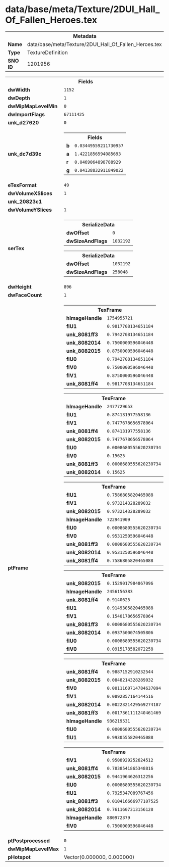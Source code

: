 <h1>data/base/meta/Texture/2DUI_Hall_Of_Fallen_Heroes.tex</h1><table><tr><th colspan="100%">Metadata</th></tr><tr><td><b>Name</b></td><td>data/base/meta/Texture/2DUI_Hall_Of_Fallen_Heroes.tex</td></tr><tr><td><b>Type</b></td><td>TextureDefinition</td></tr><tr><td><b>SNO ID</b></td><td>1201956</td></tr></table>

<table><tr><th colspan="100%">Fields</th></tr><tr><td><b>dwWidth</b></td><td><code>1152</code></td></tr><tr><td><b>dwDepth</b></td><td><code>1</code></td></tr><tr><td><b>dwMipMapLevelMin</b></td><td><code>0</code></td></tr><tr><td><b>dwImportFlags</b></td><td><code>67111425</code></td></tr><tr><td><b>unk_d27620</b></td><td><code>0</code></td></tr><tr><td><b>unk_dc7d39c</b></td><td><table><tr><th colspan="100%">Fields</th></tr><tr><td><b>b</b></td><td><code>0.03449559211730957</code></td></tr><tr><td><b>a</b></td><td><code>1.4221856594085693</code></td></tr><tr><td><b>r</b></td><td><code>0.0469064898788929</code></td></tr><tr><td><b>g</b></td><td><code>0.04138832911849022</code></td></tr></table>

</td></tr><tr><td><b>eTexFormat</b></td><td><code>49</code></td></tr><tr><td><b>dwVolumeXSlices</b></td><td><code>1</code></td></tr><tr><td><b>unk_20823c1</b></td><td></td></tr><tr><td><b>dwVolumeYSlices</b></td><td><code>1</code></td></tr><tr><td><b>serTex</b></td><td><table><tr><th colspan="100%">SerializeData</th></tr><tr><td><b>dwOffset</b></td><td><code>0</code></td></tr><tr><td><b>dwSizeAndFlags</b></td><td><code>1032192</code></td></tr></table>


<table><tr><th colspan="100%">SerializeData</th></tr><tr><td><b>dwOffset</b></td><td><code>1032192</code></td></tr><tr><td><b>dwSizeAndFlags</b></td><td><code>258048</code></td></tr></table>


</td></tr><tr><td><b>dwHeight</b></td><td><code>896</code></td></tr><tr><td><b>dwFaceCount</b></td><td><code>1</code></td></tr><tr><td><b>ptFrame</b></td><td><table><tr><th colspan="100%">TexFrame</th></tr><tr><td><b>hImageHandle</b></td><td><code>1754955721</code></td></tr><tr><td><b>flU1</b></td><td><code>0.9817708134651184</code></td></tr><tr><td><b>unk_8081ff3</b></td><td><code>0.7942708134651184</code></td></tr><tr><td><b>unk_8082014</b></td><td><code>0.7500000596046448</code></td></tr><tr><td><b>unk_8082015</b></td><td><code>0.8750000596046448</code></td></tr><tr><td><b>flU0</b></td><td><code>0.7942708134651184</code></td></tr><tr><td><b>flV0</b></td><td><code>0.7500000596046448</code></td></tr><tr><td><b>flV1</b></td><td><code>0.8750000596046448</code></td></tr><tr><td><b>unk_8081ff4</b></td><td><code>0.9817708134651184</code></td></tr></table>


<table><tr><th colspan="100%">TexFrame</th></tr><tr><td><b>hImageHandle</b></td><td><code>2477729653</code></td></tr><tr><td><b>flU1</b></td><td><code>0.874131977558136</code></td></tr><tr><td><b>flV1</b></td><td><code>0.7477678656578064</code></td></tr><tr><td><b>unk_8081ff4</b></td><td><code>0.874131977558136</code></td></tr><tr><td><b>unk_8082015</b></td><td><code>0.7477678656578064</code></td></tr><tr><td><b>flU0</b></td><td><code>0.0008680555620230734</code></td></tr><tr><td><b>flV0</b></td><td><code>0.15625</code></td></tr><tr><td><b>unk_8081ff3</b></td><td><code>0.0008680555620230734</code></td></tr><tr><td><b>unk_8082014</b></td><td><code>0.15625</code></td></tr></table>


<table><tr><th colspan="100%">TexFrame</th></tr><tr><td><b>flU1</b></td><td><code>0.7586805820465088</code></td></tr><tr><td><b>flV1</b></td><td><code>0.973214328289032</code></td></tr><tr><td><b>unk_8082015</b></td><td><code>0.973214328289032</code></td></tr><tr><td><b>hImageHandle</b></td><td><code>722941909</code></td></tr><tr><td><b>flU0</b></td><td><code>0.0008680555620230734</code></td></tr><tr><td><b>flV0</b></td><td><code>0.9531250596046448</code></td></tr><tr><td><b>unk_8081ff3</b></td><td><code>0.0008680555620230734</code></td></tr><tr><td><b>unk_8082014</b></td><td><code>0.9531250596046448</code></td></tr><tr><td><b>unk_8081ff4</b></td><td><code>0.7586805820465088</code></td></tr></table>


<table><tr><th colspan="100%">TexFrame</th></tr><tr><td><b>unk_8082015</b></td><td><code>0.1529017984867096</code></td></tr><tr><td><b>hImageHandle</b></td><td><code>2456156383</code></td></tr><tr><td><b>unk_8081ff4</b></td><td><code>0.9140625</code></td></tr><tr><td><b>flU1</b></td><td><code>0.9149305820465088</code></td></tr><tr><td><b>flV1</b></td><td><code>0.1540178656578064</code></td></tr><tr><td><b>unk_8081ff3</b></td><td><code>0.0008680555620230734</code></td></tr><tr><td><b>unk_8082014</b></td><td><code>0.0937500074505806</code></td></tr><tr><td><b>flU0</b></td><td><code>0.0008680555620230734</code></td></tr><tr><td><b>flV0</b></td><td><code>0.0915178582072258</code></td></tr></table>


<table><tr><th colspan="100%">TexFrame</th></tr><tr><td><b>unk_8081ff4</b></td><td><code>0.9887152910232544</code></td></tr><tr><td><b>unk_8082015</b></td><td><code>0.0848214328289032</code></td></tr><tr><td><b>flV0</b></td><td><code>0.0011160714784637094</code></td></tr><tr><td><b>flV1</b></td><td><code>0.0892857164144516</code></td></tr><tr><td><b>unk_8082014</b></td><td><code>0.0022321429569274187</code></td></tr><tr><td><b>unk_8081ff3</b></td><td><code>0.0017361111240461469</code></td></tr><tr><td><b>hImageHandle</b></td><td><code>936219531</code></td></tr><tr><td><b>flU0</b></td><td><code>0.0008680555620230734</code></td></tr><tr><td><b>flU1</b></td><td><code>0.9930555820465088</code></td></tr></table>


<table><tr><th colspan="100%">TexFrame</th></tr><tr><td><b>flV1</b></td><td><code>0.9508929252624512</code></td></tr><tr><td><b>unk_8081ff4</b></td><td><code>0.7838541865348816</code></td></tr><tr><td><b>unk_8082015</b></td><td><code>0.9441964626312256</code></td></tr><tr><td><b>flU0</b></td><td><code>0.0008680555620230734</code></td></tr><tr><td><b>flU1</b></td><td><code>0.7925347089767456</code></td></tr><tr><td><b>unk_8081ff3</b></td><td><code>0.010416666977107525</code></td></tr><tr><td><b>unk_8082014</b></td><td><code>0.7611607313156128</code></td></tr><tr><td><b>hImageHandle</b></td><td><code>880972379</code></td></tr><tr><td><b>flV0</b></td><td><code>0.7500000596046448</code></td></tr></table>


</td></tr><tr><td><b>ptPostprocessed</b></td><td><code>0</code></td></tr><tr><td><b>dwMipMapLevelMax</b></td><td><code>1</code></td></tr><tr><td><b>pHotspot</b></td><td>Vector(0.000000, 0.000000)</td></tr></table>

